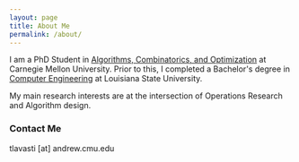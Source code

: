 ```yaml
---
layout: page
title: About Me
permalink: /about/
---
```


I am a PhD Student in [Algorithms, Combinatorics, and Optimization](http://aco.math.cmu.edu/) at Carnegie Mellon University.  Prior to this, I completed a Bachelor's degree in [Computer Engineering](https://www.lsu.edu/eng/ece/index.php) at Louisiana State University.

My main research interests are at the intersection of Operations Research and Algorithm design.

### Contact Me

tlavasti \[at\] andrew.cmu.edu
